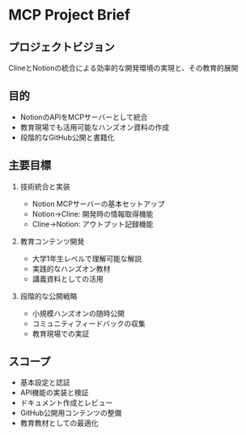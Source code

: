 # MCP Project Brief

## プロジェクトビジョン
ClineとNotionの統合による効率的な開発環境の実現と、その教育的展開

## 目的
- NotionのAPIをMCPサーバーとして統合
- 教育現場でも活用可能なハンズオン資料の作成
- 段階的なGitHub公開と書籍化

## 主要目標
1. 技術統合と実装
   - Notion MCPサーバーの基本セットアップ
   - Notion→Cline: 開発時の情報取得機能
   - Cline→Notion: アウトプット記録機能

2. 教育コンテンツ開発
   - 大学1年生レベルで理解可能な解説
   - 実践的なハンズオン教材
   - 講義資料としての活用

3. 段階的な公開戦略
   - 小規模ハンズオンの随時公開
   - コミュニティフィードバックの収集
   - 教育現場での実証

## スコープ
- 基本設定と認証
- API機能の実装と検証
- ドキュメント作成とレビュー
- GitHub公開用コンテンツの整備
- 教育教材としての最適化
